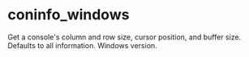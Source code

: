 # coninfo_windows
Get a console's column and row size, cursor position, and buffer size. Defaults to all information. Windows version.
